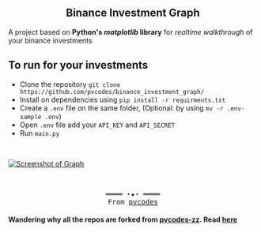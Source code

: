 <h2 align=center>Binance Investment Graph</h2>

A project based on <b>Python's <i>matplotlib</i> library</b> for <i>realtime walkthrough</i> of your binance investments

## To run for your investments

- Clone the repository `git clone https://github.com/pvcodes/binance_investment_graph/`
- Install on dependencies using `pip install -r requirments.txt`
- Create a `.env` file on the same folder, (Optional: by using `mv -r .env-sample .env`)
- Open `.env` file add your `API_KEY` and `API_SECRET`
- Run `main.py`

<br>

<a href="https://user-images.githubusercontent.com/54075838/120930493-11ac3c00-c70b-11eb-8929-e7ffdf13614e.mp4" title="Binanc Investment Graph"><img src="https://imgur.com/a/zDhvpdk" alt="Screenshot of Graph" /></a>

<br>
<samp>
  <p align="center">
    ════ ⋆★⋆ ════<br>
    From <a href="https://github.com/pvcodes/pvcodes">pvcodes</a>
  </p>
</samp>


 #### Wandering why all the repos are forked from <b>[pvcodes-zz](https://github.com/pvcodes-zz)</b>. Read [here](https://github.com/pvcodes/github-repo-cloner#where-did-the-idea-came-from)